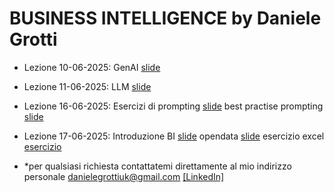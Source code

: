 # BUSINESS INTELLIGENCE by Daniele Grotti

- Lezione 10-06-2025: GenAI [slide](pdf/AI_intro_long.pdf)  
- Lezione 11-06-2025: LLM [slide](pdf/AI_intro_long.pdf)  
- Lezione 16-06-2025: Esercizi di prompting [slide](pdf/Esercitazione01-AI.pdf)  best practise prompting [slide](pdf/Prompt.pdf)
- Lezione 17-06-2025: Introduzione BI [slide](pdf/02BI_Dashboard.pdf) opendata [slide](pdf/open-data.pdf) esercizio excel [esercizio](pdf/02prospetto-cantina-grezzo.xlsx)



- *per qualsiasi richiesta contattatemi direttamente al mio indirizzo personale danielegrottiuk@gmail.com [[LinkedIn]](https://www.linkedin.com/in/daniele-grotti/)


